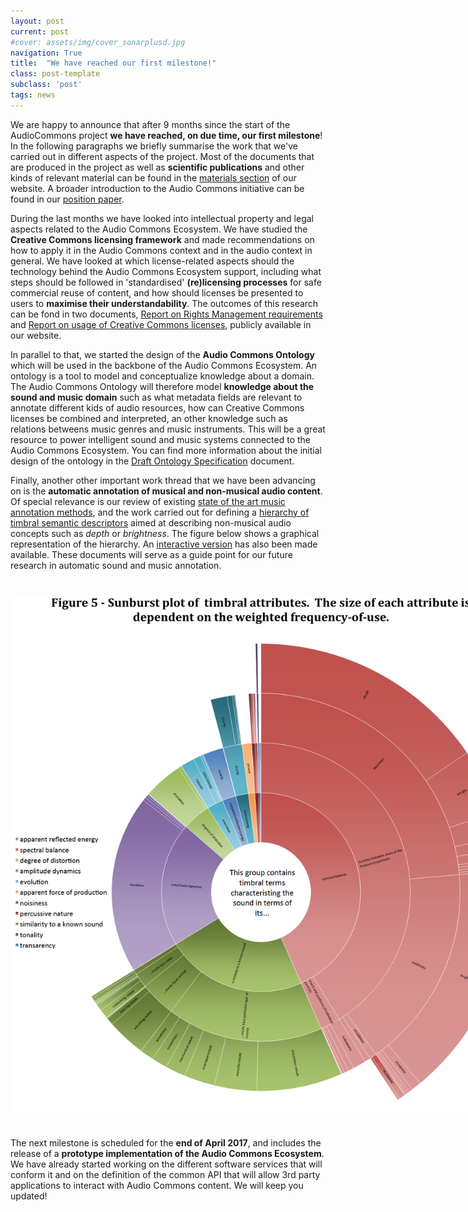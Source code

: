 ```yaml
---
layout: post
current: post
#cover: assets/img/cover_sonarplusd.jpg
navigation: True
title:  "We have reached our first milestone!"
class: post-template
subclass: 'post'
tags: news
---
```


We are happy to announce that after 9 months since the start of the AudioCommons project **we have reached, on due time, our first milestone**! In the following paragraphs we briefly summarise the work that we've carried out in different aspects of the project. Most of the documents that are produced in the project as well as **scientific publications** and other kinds of relevant material can be found in the [materials section](http://www.audiocommons.org/materials/) of our website. A broader introduction to the Audio Commons initiative can be found in our [position paper](http://www.audiocommons.org/assets/files/audiocommons_aes_2016.pdf).

During the last months we have looked into intellectual property and legal aspects related to the Audio Commons Ecosystem. We have studied the **Creative Commons licensing framework** and made recommendations on how to apply it in the Audio Commons context and in the audio context in general. We have looked at which license-related aspects should the technology behind the Audio Commons Ecosystem support, including what steps should be followed in 'standardised' **(re)licensing processes** for safe commercial reuse of content, and how should licenses be presented to users to **maximise their understandability**. The outcomes of this research can be fond in two documents, [Report on Rights Management requirements](http://www.audiocommons.org/assets/files/AC-WP3-SURREY-D3.1%20Report%20on%20Rights%20Management%20requirements.pdf) and [Report on usage of Creative Commons licenses](http://www.audiocommons.org/assets/files/AC-WP3-SURREY-D3.2%20Report%20on%20usage%20of%20Creative%20Commons%20licenses.pdf), publicly available in our website.

In parallel to that, we started the design of the **Audio Commons Ontology** which will be used in the backbone of the Audio Commons Ecosystem. An ontology is a tool to model and conceptualize knowledge about a domain. The Audio Commons Ontology will therefore model **knowledge about the sound and music domain** such as what metadata fields are relevant to annotate different kids of audio resources, how can Creative Commons licenses be combined and interpreted, an other knowledge such as relations betweens music genres and music instruments. This will be a great resource to power intelligent sound and music systems connected to the Audio Commons Ecosystem. You can find more information about the initial design of the ontology in the [Draft Ontology Specification](http://www.audiocommons.org/assets/files/AC-WP2-QMUL-D2.2%20Draft%20Ontology%20Specification.pdf) document.

Finally, another other important work thread that we have been advancing on is the **automatic annotation of musical and non-musical audio content**. Of special relevance is our review of existing [state of the art music annotation methods](http://www.audiocommons.org/assets/files/AC-WP4-UPF-D4.1%20Report%20on%20the%20analysis%20and%20compilation%20of%20state-of-the-art%20methods%20for%20the%20automatic%20annotation%20of%20music%20pieces%20and%20music%20samples.pdf), and the work carried out for defining a [hierarchy of timbral semantic descriptors](http://www.audiocommons.org/assets/files/AC-WP5-Surrey-D5.1%20Hierarchical%20ontology%20of%20timbral%20semantic%20descriptors.pdf) aimed at describing non-musical audio concepts such as *depth* or *brightness*. The figure below shows a graphical representation of the hierarchy. An [interactive version](http://iosr.uk/projects/AudioCommons/sunburst.php) has also been made available. These documents will serve as a guide point for our future research in automatic sound and music annotation.

<a href="/assets/files/AC-WP5-SURREY-D5.1-Fig5.png" target="blank"><img style="margin:auto;margin-bottom:25px;margin-top:25px;max-width:800px;" class="img-responsive" src="/assets/files/AC-WP5-SURREY-D5.1-Fig5.png" alt="Timbral Attributes"></a>

The next milestone is scheduled for the **end of April 2017**, and includes the release of a **prototype implementation of the Audio Commons Ecosystem**. We have already started working on the different software services that will conform it and on the definition of the common API that will allow 3rd party applications to interact with Audio Commons content. We will keep you updated!

